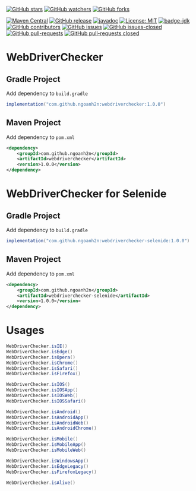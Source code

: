 [![GitHub stars](https://img.shields.io/github/stars/ngoanh2n/webdriverchecker.svg?style=social&label=Star&maxAge=2592000)](https://github.com/ngoanh2n/webdriverchecker/stargazers/)
[![GitHub watchers](https://img.shields.io/github/watchers/ngoanh2n/webdriverchecker.svg?style=social&label=Watch&maxAge=2592000)](https://github.com/ngoanh2n/webdriverchecker/watchers/)
[![GitHub forks](https://img.shields.io/github/forks/ngoanh2n/webdriverchecker.svg?style=social&label=Fork&maxAge=2592000)](https://github.com/ngoanh2n/webdriverchecker/network/members/)

[![Maven Central](https://maven-badges.herokuapp.com/maven-central/com.github.ngoanh2n/webdriverchecker/badge.svg)](https://maven-badges.herokuapp.com/maven-central/com.github.ngoanh2n/webdriverchecker)
[![GitHub release](https://img.shields.io/github/release/ngoanh2n/webdriverchecker.svg)](https://github.com/ngoanh2n/webdriverchecker/releases/)
[![javadoc](https://javadoc.io/badge2/com.github.ngoanh2n/webdriverchecker/javadoc.svg)](https://javadoc.io/doc/com.github.ngoanh2n/webdriverchecker)
[![License: MIT](https://img.shields.io/badge/License-MIT-blueviolet.svg)](https://opensource.org/licenses/MIT)
[![badge-jdk](https://img.shields.io/badge/jdk-8-blue.svg)](http://www.oracle.com/technetwork/java/javase/downloads/index.html)
[![GitHub contributors](https://img.shields.io/github/contributors/ngoanh2n/webdriverchecker.svg)](https://github.com/ngoanh2n/webdriverchecker/graphs/contributors/)
[![GitHub issues](https://img.shields.io/github/issues/ngoanh2n/webdriverchecker.svg)](https://github.com/ngoanh2n/webdriverchecker/issues/)
[![GitHub issues-closed](https://img.shields.io/github/issues-closed/ngoanh2n/webdriverchecker.svg)](https://github.com/ngoanh2n/webdriverchecker/issues?q=is%3Aissue+is%3Aclosed)
[![GitHub pull-requests](https://img.shields.io/github/issues-pr/ngoanh2n/webdriverchecker.svg)](https://github.com/ngoanh2n/webdriverchecker/pulls/)
[![GitHub pull-requests closed](https://img.shields.io/github/issues-pr-closed/ngoanh2n/webdriverchecker.svg)](https://github.com/ngoanh2n/webdriverchecker/pulls?q=is%3Apulls+is%3Aclosed)

# WebDriverChecker
## Gradle Project
Add dependency to `build.gradle`
```gradle
implementation("com.github.ngoanh2n:webdriverchecker:1.0.0")
```

## Maven Project
Add dependency to `pom.xml`
```xml
<dependency>
    <groupId>com.github.ngoanh2n</groupId>
    <artifactId>webdriverchecker</artifactId>
    <version>1.0.0</version>
</dependency>
```

# WebDriverChecker for Selenide
## Gradle Project
Add dependency to `build.gradle`
```gradle
implementation("com.github.ngoanh2n:webdriverchecker-selenide:1.0.0")
```

## Maven Project
Add dependency to `pom.xml`
```xml
<dependency>
    <groupId>com.github.ngoanh2n</groupId>
    <artifactId>webdriverchecker-selenide</artifactId>
    <version>1.0.0</version>
</dependency>
```

# Usages
```java
WebDriverChecker.isIE()
WebDriverChecker.isEdge()
WebDriverChecker.isOpera()
WebDriverChecker.isChrome()
WebDriverChecker.isSafari()
WebDriverChecker.isFirefox()

WebDriverChecker.isIOS()
WebDriverChecker.isIOSApp()
WebDriverChecker.isIOSWeb()
WebDriverChecker.isIOSSafari()

WebDriverChecker.isAndroid()
WebDriverChecker.isAndroidApp()
WebDriverChecker.isAndroidWeb()
WebDriverChecker.isAndroidChrome()

WebDriverChecker.isMobile()
WebDriverChecker.isMobileApp()
WebDriverChecker.isMobileWeb()

WebDriverChecker.isWindowsApp()
WebDriverChecker.isEdgeLegacy()
WebDriverChecker.isFirefoxLegacy()

WebDriverChecker.isAlive()
```
